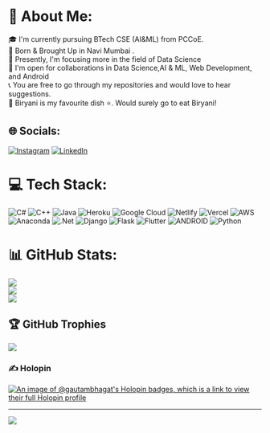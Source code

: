 # 💫 About Me:
🎓 I'm currently pursuing BTech CSE (AI&ML) from PCCoE.<br> 📍  Born & Brought Up in Navi Mumbai .<br>📖 Presently, I'm focusing more in the field of Data Science<br>🤝 I'm open for collaborations in Data Science,AI & ML, Web Development, and Android<br>📞 You are free to go through my repositories and would love to hear suggestions.<br>👅 Biryani is my favourite dish ⭐. Would surely go to eat Biryani!


## 🌐 Socials:
[![Instagram](https://img.shields.io/badge/Instagram-%23E4405F.svg?logo=Instagram&logoColor=white)](https://instagram.com/_gautam.in) [![LinkedIn](https://img.shields.io/badge/LinkedIn-%230077B5.svg?logo=linkedin&logoColor=white)](https://linkedin.com/in/g-bhagat) 

# 💻 Tech Stack:
![C#](https://img.shields.io/badge/c%23-%23239120.svg?style=flat&logo=c-sharp&logoColor=white) ![C++](https://img.shields.io/badge/c++-%2300599C.svg?style=flat&logo=c%2B%2B&logoColor=white) ![Java](https://img.shields.io/badge/java-%23ED8B00.svg?style=flat&logo=java&logoColor=white) ![Heroku](https://img.shields.io/badge/heroku-%23430098.svg?style=flat&logo=heroku&logoColor=white) ![Google Cloud](https://img.shields.io/badge/Google%20Cloud-%234285F4.svg?style=flat&logo=google-cloud&logoColor=white) ![Netlify](https://img.shields.io/badge/netlify-%23000000.svg?style=flat&logo=netlify&logoColor=#00C7B7) ![Vercel](https://img.shields.io/badge/vercel-%23000000.svg?style=flat&logo=vercel&logoColor=white) ![AWS](https://img.shields.io/badge/AWS-%23FF9900.svg?style=flat&logo=amazon-aws&logoColor=white) ![Anaconda](https://img.shields.io/badge/Anaconda-%2344A833.svg?style=flat&logo=anaconda&logoColor=white) ![.Net](https://img.shields.io/badge/.NET-5C2D91?style=flat&logo=.net&logoColor=white) ![Django](https://img.shields.io/badge/django-%23092E20.svg?style=flat&logo=django&logoColor=white) ![Flask](https://img.shields.io/badge/flask-%23000.svg?style=flat&logo=flask&logoColor=white) ![Flutter](https://img.shields.io/badge/Flutter-%2302569B.svg?style=flat&logo=Flutter&logoColor=white) ![ANDROID](https://img.shields.io/badge/android-%2320232a.svg?style=flat&logo=android&logoColor=%a4c639) ![Python](https://img.shields.io/badge/python-3670A0?style=flat&logo=python&logoColor=ffdd54)
# 📊 GitHub Stats:
![](https://github-readme-stats.vercel.app/api?username=gautam-bhagat&theme=default&hide_border=false&include_all_commits=true&count_private=true)<br/>
![](https://github-readme-streak-stats.herokuapp.com/?user=gautam-bhagat&theme=default&hide_border=false)<br/>
![](https://github-readme-stats.vercel.app/api/top-langs/?username=gautam-bhagat&theme=default&hide_border=false&include_all_commits=true&count_private=true&layout=compact)

## 🏆 GitHub Trophies
![](https://github-profile-trophy.vercel.app/?username=gautam-bhagat&theme=discord&no-frame=true&no-bg=true&margin-w=4)

### ✍️ Holopin
[![An image of @gautambhagat's Holopin badges, which is a link to view their full Holopin profile](https://holopin.me/gautambhagat)](https://holopin.io/@gautambhagat)
<!-- ### 😂 Random Dev Meme
<img src="https://random-memer.herokuapp.com/" width="512px"/>
-->
---
[![](https://visitcount.itsvg.in/api?id=gautam-bhagat&icon=0&color=0)](https://visitcount.itsvg.in)
